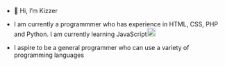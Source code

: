 - 👋 Hi, I’m Kizzer
-    I am currently a programmmer who has experience in HTML, CSS, PHP and Python. I am currently learning JavaScript<img src="https://github.com/Kizzer2003/Kizzer2003/assets/129549949/44a32325-4ae1-4ab4-921b-65a8bb76391b" width="20" height="20">

-    I aspire to be a general programmer who can use a variety of programming languages

<!---
Kizzer2003/Kizzer2003 is a ✨ special ✨ repository because its `README.md` (this file) appears on your GitHub profile.
You can click the Preview link to take a look at your changes.
--->
